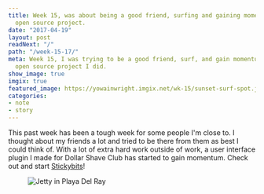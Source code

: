```yaml
---
title: Week 15, was about being a good friend, surfing and gaining momentum on another
  open source project.
date: "2017-04-19"
layout: post
readNext: "/"
path: "/week-15-17/"
meta: Week 15, I was trying to be a good friend, surf, and gain momentum on StickyBits—an
  open source project I did.
show_image: true
imgix: true
featured_image: https://yowainwright.imgix.net/wk-15/sunset-surf-spot.jpg
categories:
- note
- story
---
```


This past week has been a tough week for some people I'm close to. I thought about my friends a lot and tried to be there from them as best I could think of. With a lot of extra hard work outside of work, a user interface plugin I made for Dollar Shave Club has started to gain momentum. Check out and start [Stickybits](https://github.com/dollarshaveclub/stickybits)! 

<figure>
  <img src="//yowainwright.imgix.net/wk-15/playa-del-rey-point.jpg?w=800&h=800&crop=focalpoint&auto=format" alt="Jetty in Playa Del Ray" />
</figure>
